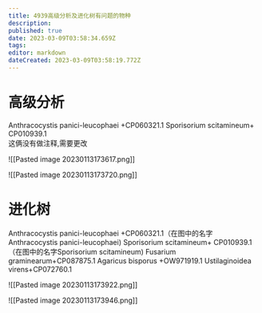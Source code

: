 ```yaml
---
title: 4939高级分析及进化树有问题的物种
description: 
published: true
date: 2023-03-09T03:58:34.659Z
tags: 
editor: markdown
dateCreated: 2023-03-09T03:58:19.772Z
---
```


# 高级分析

Anthracocystis panici-leucophaei +CP060321.1
Sporisorium scitamineum+ CP010939.1  
这俩没有做注释,需要更改

![[Pasted image 20230113173617.png]]

![[Pasted image 20230113173720.png]]

# 进化树
Anthracocystis panici-leucophaei +CP060321.1（在图中的名字Anthracocystis panici-leucophaei)
Sporisorium scitamineum+ CP010939.1（在图中的名字Sporisorium scitamineum)
Fusarium graminearum+CP087875.1
Agaricus bisporus +OW971919.1 
Ustilaginoidea virens+CP072760.1

![[Pasted image 20230113173922.png]]

![[Pasted image 20230113173946.png]]


